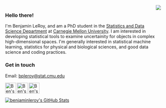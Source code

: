 
<img align="right" src="http://benjaminleroy.github.io/images/me.jpg" />

### Hello there!
I'm Benjamin LeRoy, and am a PhD student in the [Statistics and Data Science Department](http://www.stat.cmu.edu/) at [Carnegie Mellon University](https://www.cmu.edu). I am interested in developing statistical tools to examine uncertainity for objects in complex high-dimensional spaces. I'm generally interested in statistical machine learning, statistics for physical and biological sciences, and good data science and coding practices.


### Get in touch
Email: <a href="mailto:bpleroy@stat.cmu.edu"> bpleroy@stat.cmu.edu </a>
<br>

<a href="https://github.com/benjaminleroy">
  <img align="left" alt="Ben's Github" width="35px" height="35px"  src="http://benjaminleroy.github.io/images/external_links/Github.png" />
</a>

<a href="https://www.linkedin.com/in/benjamin-leroy-b5640344/">
  <img align="left" alt="Ben's Linkedin" width="35px" height="35px" src="http://benjaminleroy.github.io/images/external_links/Linkedin.png" />
</a>

<a href="https://scholar.google.com/citations?&user=FkAtHGAAAAAJ">
  <img align="left" alt="Ben's Google Scholar" width="35px" height="35px" src="http://benjaminleroy.github.io/images/external_links/google_scholar.png" />
</a>


<br><br>

[![benjaminleroy's GitHub Stats](https://github-readme-stats.vercel.app/api?username=benjaminleroy&show_icons=true)](https://github.com/benjaminleroy)
